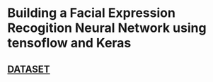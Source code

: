 # Building a Facial Expression Recogition Neural Network using tensoflow and Keras
## [DATASET](https://www.kaggle.com/c/challenges-in-representation-learning-facial-expression-recognition-challenge)
